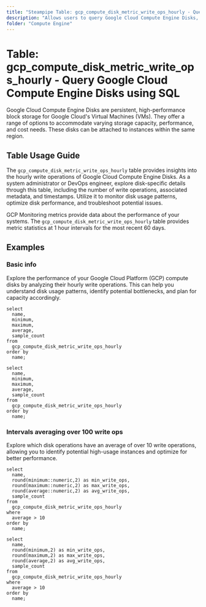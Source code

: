 ```yaml
---
title: "Steampipe Table: gcp_compute_disk_metric_write_ops_hourly - Query Google Cloud Compute Engine Disks using SQL"
description: "Allows users to query Google Cloud Compute Engine Disks, specifically the hourly write operations metrics, providing insights into disk usage patterns and potential performance issues."
folder: "Compute Engine"
---
```


# Table: gcp_compute_disk_metric_write_ops_hourly - Query Google Cloud Compute Engine Disks using SQL

Google Cloud Compute Engine Disks are persistent, high-performance block storage for Google Cloud's Virtual Machines (VMs). They offer a range of options to accommodate varying storage capacity, performance, and cost needs. These disks can be attached to instances within the same region.

## Table Usage Guide

The `gcp_compute_disk_metric_write_ops_hourly` table provides insights into the hourly write operations of Google Cloud Compute Engine Disks. As a system administrator or DevOps engineer, explore disk-specific details through this table, including the number of write operations, associated metadata, and timestamps. Utilize it to monitor disk usage patterns, optimize disk performance, and troubleshoot potential issues.

GCP Monitoring metrics provide data about the performance of your systems. The `gcp_compute_disk_metric_write_ops_hourly` table provides metric statistics at 1 hour intervals for the most recent 60 days.

## Examples

### Basic info
Explore the performance of your Google Cloud Platform (GCP) compute disks by analyzing their hourly write operations. This can help you understand disk usage patterns, identify potential bottlenecks, and plan for capacity accordingly.

```sql+postgres
select
  name,
  minimum,
  maximum,
  average,
  sample_count
from
  gcp_compute_disk_metric_write_ops_hourly
order by
  name;
```

```sql+sqlite
select
  name,
  minimum,
  maximum,
  average,
  sample_count
from
  gcp_compute_disk_metric_write_ops_hourly
order by
  name;
```

### Intervals averaging over 100 write ops
Explore which disk operations have an average of over 10 write operations, allowing you to identify potential high-usage instances and optimize for better performance.

```sql+postgres
select
  name,
  round(minimum::numeric,2) as min_write_ops,
  round(maximum::numeric,2) as max_write_ops,
  round(average::numeric,2) as avg_write_ops,
  sample_count
from
  gcp_compute_disk_metric_write_ops_hourly
where
  average > 10
order by
  name;
```

```sql+sqlite
select
  name,
  round(minimum,2) as min_write_ops,
  round(maximum,2) as max_write_ops,
  round(average,2) as avg_write_ops,
  sample_count
from
  gcp_compute_disk_metric_write_ops_hourly
where
  average > 10
order by
  name;
```